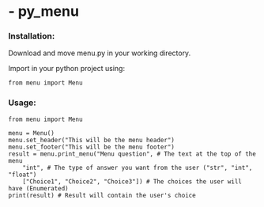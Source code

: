 # - py_menu
### Installation:
Download and move menu.py in your working directory.

Import in your python project using:
```
from menu import Menu
```

### Usage:
```
from menu import Menu

menu = Menu()
menu.set_header("This will be the menu header")
menu.set_footer("This will be the menu footer")
result = menu.print_menu("Menu question", # The text at the top of the menu
	"int", # The type of answer you want from the user ("str", "int", "float")
	["Choice1", "Choice2", "Choice3"]) # The choices the user will have (Enumerated)
print(result) # Result will contain the user's choice
```